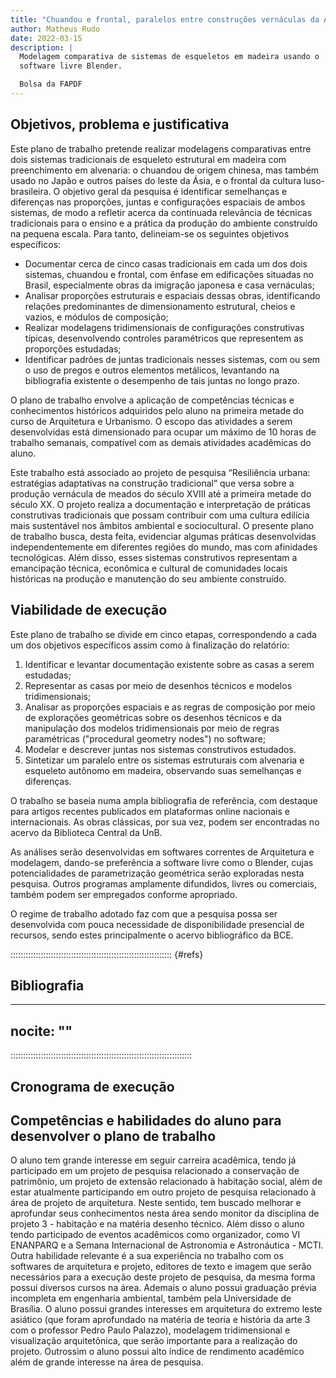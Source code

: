 ```yaml
---
title: "Chuandou e frontal, paralelos entre construções vernáculas da Ásia e do Brasil"
author: Matheus Rudo
date: 2022-03-15
description: |
  Modelagem comparativa de sistemas de esqueletos em madeira usando o
  software livre Blender.

  Bolsa da FAPDF
---
```


## Objetivos, problema e justificativa

Este plano de trabalho pretende realizar modelagens comparativas entre
dois sistemas tradicionais de esqueleto estrutural em madeira com
preenchimento em alvenaria: o chuandou de origem chinesa, mas também
usado no Japão e outros países do leste da Ásia, e o frontal da cultura
luso-brasileira. O objetivo geral da pesquisa é identificar semelhanças
e diferenças nas proporções, juntas e configurações espaciais de ambos
sistemas, de modo a refletir acerca da continuada relevância de técnicas
tradicionais para o ensino e a prática da produção do ambiente
construído na pequena escala. Para tanto, delineiam-se os seguintes
objetivos específicos: 

- Documentar cerca de cinco casas tradicionais em cada um dos dois
  sistemas, chuandou e frontal, com ênfase em edificações situadas no
  Brasil, especialmente obras da imigração japonesa e casa vernáculas;
- Analisar proporções estruturais e espaciais dessas obras,
  identificando relações predominantes de dimensionamento estrutural,
  cheios e vazios, e módulos de composição;
- Realizar modelagens tridimensionais de configurações construtivas
  típicas, desenvolvendo controles
  paramétricos que representem as proporções estudadas;
- Identificar padrões de juntas tradicionais nesses sistemas, com ou sem
  o uso de pregos e outros elementos metálicos, levantando na
  bibliografia existente o desempenho de tais juntas no longo prazo.

O plano de trabalho envolve a aplicação de competências técnicas e
conhecimentos históricos adquiridos pelo aluno na primeira metade do
curso de Arquitetura e Urbanismo. O escopo das atividades a serem
desenvolvidas está dimensionado para ocupar um máximo de 10 horas de
trabalho semanais, compatível com as demais atividades acadêmicas do
aluno.

Este trabalho está associado ao projeto de pesquisa “Resiliência urbana:
estratégias adaptativas na construção tradicional” que versa sobre a
produção vernácula de meados do século XVIII até a primeira metade do
século XX. O projeto realiza a documentação e interpretação de práticas
construtivas tradicionais que possam contribuir com uma cultura edilícia
mais sustentável nos âmbitos ambiental e sociocultural. O presente plano
de trabalho busca, desta feita, evidenciar algumas práticas
desenvolvidas independentemente em diferentes regiões do mundo, mas com
afinidades tecnológicas. Além disso, esses sistemas construtivos
representam a emancipação técnica, econômica e cultural de comunidades
locais históricas na produção e manutenção do seu ambiente construído.

## Viabilidade de execução

Este plano de trabalho se divide em cinco etapas, correspondendo a cada
um dos objetivos específicos assim como à finalização do relatório: 

1. Identificar e levantar documentação existente sobre as casas a serem
   estudadas;
2. Representar as casas por meio de desenhos técnicos e modelos
   tridimensionais;
3. Analisar as proporções espaciais e as regras de composição por meio
   de explorações geométricas sobre os desenhos técnicos e da
   manipulação dos modelos tridimensionais por meio de regras
   paramétricas ("procedural geometry nodes") no software;
4. Modelar e descrever juntas nos sistemas construtivos estudados.
5. Sintetizar um paralelo entre os sistemas estruturais com alvenaria e
   esqueleto autônomo em madeira, observando suas semelhanças e
   diferenças.

O trabalho se baseia numa ampla bibliografia de referência, com destaque
para artigos recentes publicados em plataformas online nacionais e
internacionais. As obras clássicas, por sua vez, podem ser encontradas
no acervo da Biblioteca Central da UnB. 

As análises serão desenvolvidas em softwares correntes de Arquitetura e
modelagem, dando-se preferência a software livre como o Blender, cujas
potencialidades de parametrização geométrica serão exploradas nesta
pesquisa. Outros programas amplamente difundidos, livres ou comerciais,
também podem ser empregados conforme apropriado.

O regime de trabalho adotado faz com que a pesquisa possa ser
desenvolvida com pouca necessidade de disponibilidade presencial de
recursos, sendo estes principalmente o acervo bibliográfico da BCE.

:::::::::::::::::::::::::::::::::::::::::::::::::::::::::::::::: {#refs}

## Bibliografia ##

---
nocite: ""
---
::::::::::::::::::::::::::::::::::::::::::::::::::::::::::::::::::::::::


## Cronograma de execução

## Competências e habilidades do aluno para desenvolver o plano de trabalho

O aluno tem grande interesse em seguir carreira acadêmica, tendo já
participado em um projeto de pesquisa relacionado a conservação de
patrimônio, um projeto de extensão relacionado à habitação social, além
de estar atualmente participando em outro projeto de pesquisa
relacionado à área de projeto de arquitetura. Neste sentido, tem buscado
melhorar e aprofundar seus conhecimentos nesta área sendo monitor da
disciplina de projeto 3 - habitação e na matéria desenho técnico. Além
disso o aluno tendo participado de eventos acadêmicos como organizador,
como VI ENANPARQ e a Semana Internacional de Astronomia e Astronáutica -
MCTI. Outra habilidade relevante é a sua experiência no trabalho com os
softwares de arquitetura e projeto, editores de texto e imagem que serão
necessários para a execução deste projeto de pesquisa, da mesma forma
possui diversos cursos na área. Ademais o aluno possui graduação prévia
incompleta em engenharia ambiental, também pela Universidade de
Brasília. O aluno possui grandes interesses em arquitetura do extremo
leste asiático (que foram aprofundado na matéria de teoria e história da
arte 3 com o professor Pedro Paulo Palazzo), modelagem tridimensional e
visualização arquitetônica, que serão importante para a realização do
projeto. Outrossim o aluno possui alto índice de rendimento acadêmico
além de grande interesse na área de pesquisa.

